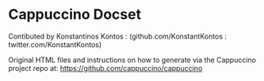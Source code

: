 Cappuccino Docset
=======================

Contibuted by Konstantinos Kontos : (github.com/KonstantKontos : twitter.com/KonstantKontos)

Original HTML files and instructions on how to generate via the Cappuccino project repo at: https://github.com/cappuccino/cappuccino

